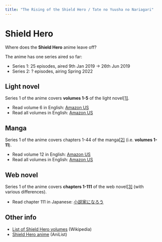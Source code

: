 ```yaml
---
title: "The Rising of the Shield Hero / Tate no Yuusha no Nariagari"
---
```


# Shield Hero

Where does the **Shield Hero** anime leave off?

The anime has one series aired so far:

* Series 1: 25 episodes, aired 9th Jan 2019 -> 26th Jun 2019
* Series 2: ? episodes, airing Spring 2022

## Light novel

Series 1 of the anime covers **volumes 1-5** of the light novel[[1]](https://www.reddit.com/r/ShieldHero/comments/mhr3f8/where_in_the_light_novel_does_shield_hero_season/gt42cpr/).

* Read volume 6 in English: [Amazon US](https://www.amazon.com/Rising-Shield-Hero-06/dp/1935548565)
* Read all volumes in English: [Amazon US](https://www.amazon.com/dp/B074CL6VQL)

## Manga

Series 1 of the anime covers chapters 1-44 of the manga[[2]](https://www.reddit.com/r/TateNoYuusha/comments/lp9fyd/where_does_the_anime_leave_off_in_the_manga/gobo6ow/) (i.e. **volumes 1-11**).

* Read volume 12 in English: [Amazon US](https://www.amazon.com/Rising-Shield-Hero-12-Companion/dp/1642730335)
* Read all volumes in English: [Amazon US](https://www.amazon.com/dp/B07XD9746X)

## Web novel

Series 1 of the anime covers **chapters 1-111** of the web novel[[3]](https://www.reddit.com/r/shieldbro/comments/bzvjse/i_want_to_start_reading_the_shield_hero_after_the/eqxhrxr/) (with various differences).

* Read chapter 111 in Japanese: [小説家になろう](https://ncode.syosetu.com/n3009bk/112/)

## Other info

* [List of Shield Hero volumes](https://en.wikipedia.org/wiki/List_of_The_Rising_of_the_Shield_Hero_volumes) (Wikipedia)
* [Shield Hero anime](https://anilist.co/anime/99263/Tate-no-Yuusha-no-Nariagari) (AniList)